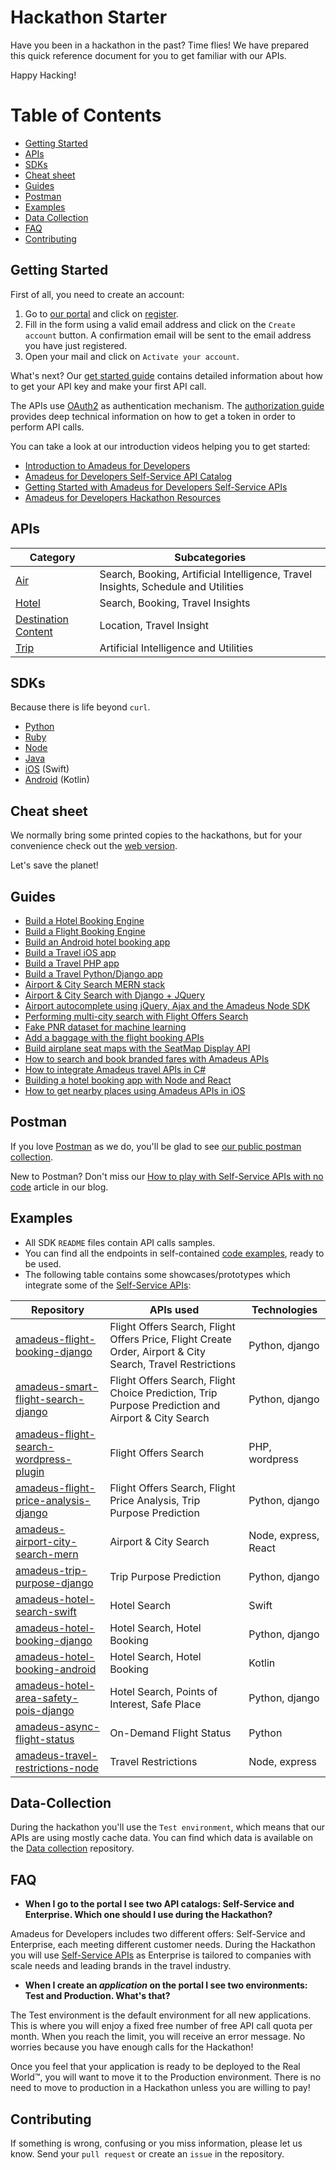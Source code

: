 # Hackathon Starter

Have you been in a hackathon in the past? Time flies! We have prepared this quick reference document for you to get familiar with our APIs.

Happy Hacking!

# Table of Contents

- [Getting Started](#getting-started)
- [APIs](#apis)
- [SDKs](#sdks)
- [Cheat sheet](#cheatsheet)
- [Guides](#guides)
- [Postman](#postman)
- [Examples](#examples)
- [Data Collection](#data-collection)
- [FAQ](#faq)
- [Contributing](#contributing)


## Getting Started

First of all, you need to create an account:

1. Go to [our portal](https://developers.amadeus.com) and click on [register](https://developers.amadeus.com/create-account).
2. Fill in the form using a valid email address and click on the `Create account` button. A confirmation email will be sent to the email address you have just registered.
3. Open your mail and click on `Activate your account`.

What's next? Our [get started guide](https://developers.amadeus.com/get-started/get-started-with-self-service-apis-335) contains detailed information about how to get your API key and make your first API call.

The APIs use [OAuth2](https://en.wikipedia.org/wiki/OAuth) as authentication mechanism. The [authorization guide](https://developers.amadeus.com/self-service/apis-docs/guides/authorization) provides deep technical information on how to get a token in order to perform API calls.

You can take a look at our introduction videos helping you to get started:
- [Introduction to Amadeus for Developers](https://www.youtube.com/watch?v=O-WWriCnRco&list=PLBehidtj-OipoBNqwOIGVJ1L_pSnJADXi&index=2&t=0s)
- [Amadeus for Developers Self-Service API Catalog](https://www.youtube.com/watch?v=U9vhUg7G2_4&list=PLBehidtj-OipoBNqwOIGVJ1L_pSnJADXi&index=3&t=0s)
- [Getting Started with Amadeus for Developers Self-Service APIs](https://www.youtube.com/watch?v=NhRcl_Howus&list=PLBehidtj-OipoBNqwOIGVJ1L_pSnJADXi&index=4&t=0s)
- [Amadeus for Developers Hackathon Resources](https://www.youtube.com/watch?v=GE5qk9ksMtQ&list=PLBehidtj-OipoBNqwOIGVJ1L_pSnJADXi&index=5&t=0s)

## APIs 

| Category | Subcategories |
| ----------------------------------------------- | ---------------------------------------------------------------------------- |
| [Air](https://developers.amadeus.com/self-service/category/air) | Search, Booking, Artificial Intelligence, Travel Insights, Schedule and Utilities |
| [Hotel](https://developers.amadeus.com/self-service/category/hotel) | Search, Booking, Travel Insights |
| [Destination Content](https://developers.amadeus.com/self-service/category/destination-content) | Location, Travel Insight |
| [Trip](https://developers.amadeus.com/self-service/category/trip) | Artificial Intelligence and Utilities |

## SDKs

Because there is life beyond `curl`.

- [Python](https://github.com/amadeus4dev/amadeus-python)
- [Ruby](https://github.com/amadeus4dev/amadeus-ruby)
- [Node](https://github.com/amadeus4dev/amadeus-node)
- [Java](https://github.com/amadeus4dev/amadeus-java)
- [iOS](https://github.com/amadeus4dev/amadeus-ios) (Swift)
- [Android](https://github.com/amadeus4dev/amadeus-android) (Kotlin)

## Cheat sheet

We normally bring some printed copies to the hackathons, but for your convenience check out the [web version](https://possible-quilt-2ff.notion.site/Cheat-sheet-e059caf4fcd342b78705f9f3d6f88f1d). 

Let's save the planet!

## Guides
- [Build a Hotel Booking Engine](https://developers.amadeus.com/blog/build-hotel-booking-engine-amadeus-api)
- [Build a Flight Booking Engine](https://developers.amadeus.com/blog/tutorial-booking-engine-amadeus-flight-booking-api)
- [Build an Android hotel booking app](https://developers.amadeus.com/blog/android-hotel-booking-app-tutorial)
- [Build a Travel iOS app](https://developers.amadeus.com/blog/build-ios-app-with-amadeus-apis-swift-sdk)
- [Build a Travel PHP app](https://developers.amadeus.com/blog/how-to-integrate-amadeus-api-in-php)
- [Build a Travel Python/Django app](https://developers.amadeus.com/blog/amadues-api-django-python-sdk)
- [Airport & City Search MERN stack](https://developers.amadeus.com/blog/airport-autocomplete-app-with-the-mern-stack)
- [Airport & City Search with Django + JQuery](https://developers.amadeus.com/blog/django-jquery-ajax-airport-search-autocomplete)
- [Airport autocomplete using jQuery, Ajax and the Amadeus Node SDK](https://developers.amadeus.com/blog/airport-autocomplete-jquery-ajax)
- [Performing multi-city search with Flight Offers Search](https://developers.amadeus.com/blog/multi-city-flight-search-amadeus-api)
- [Fake PNR dataset for machine learning](https://developers.amadeus.com/blog/free-fake-pnr-sample-data)
- [Add a baggage with the flight booking APIs](https://developers.amadeus.com/blog/add-baggage-amadeus-flight-booking-api)
- [Build airplane seat maps with the SeatMap Display API](https://developers.amadeus.com/blog/seat-selection-amadeus-seat-map-api)
- [How to search and book branded fares with Amadeus APIs](https://developers.amadeus.com/blog/search-book-branded-fares-amadeus-api)
- [How to integrate Amadeus travel APIs in C#](https://developers.amadeus.com/blog/integrate-amadeus-travel-api-csharp)
- [Building a hotel booking app with Node and React](https://developers.amadeus.com/blog/react-hotel-booking-app-part1)
- [How to get nearby places using Amadeus APIs in iOS](https://developers.amadeus.com/blog/getting-nearby-places-ios-amadeus-api)

## Postman

If you love [Postman](https://www.getpostman.com/) as we do, you'll be glad to see [our public postman collection](https://documenter.getpostman.com/view/2672636/RWEcPfuJ).

New to Postman? Don't miss our [How to play with Self-Service APIs with no code](https://developers.amadeus.com/blog/how-to-play-with-self-service-apis-with-no-code-using-postman) article in our blog.

## Examples

- All SDK `README` files contain API calls samples.
- You can find all the endpoints in self-contained [code examples](https://github.com/amadeus4dev/amadeus-code-examples), ready to be used.
- The following table contains some showcases/prototypes which integrate some of the [Self-Service APIs](https://developers.amadeus.com/self-service/):

| Repository | APIs used | Technologies |
| ----------------------------------------------- | ---------------------------------------------------------------------------- | ------------------------------------------------------|
| [amadeus-flight-booking-django](https://github.com/amadeus4dev/amadeus-flight-booking-django) | Flight Offers Search, Flight Offers Price, Flight Create Order, Airport & City Search, Travel Restrictions | Python, django |
| [amadeus-smart-flight-search-django](https://github.com/amadeus4dev/amadeus-smart-flight-search-django) | Flight Offers Search, Flight Choice Prediction, Trip Purpose Prediction and Airport & City Search | Python, django |
| [amadeus-flight-search-wordpress-plugin](https://github.com/amadeus4dev/amadeus-flight-search-wordpress-plugin) | Flight Offers Search| PHP, wordpress |
| [amadeus-flight-price-analysis-django](https://github.com/amadeus4dev/amadeus-flight-price-analysis-django) | Flight Offers Search, Flight Price Analysis, Trip Purpose Prediction| Python, django |
| [amadeus-airport-city-search-mern](https://github.com/amadeus4dev/amadeus-airport-city-search-mern) | Airport & City Search | Node, express, React |
| [amadeus-trip-purpose-django](https://github.com/amadeus4dev/amadeus-trip-purpose-django) | Trip Purpose Prediction | Python, django |
| [amadeus-hotel-search-swift](https://github.com/amadeus4dev/amadeus-hotel-search-swift) | Hotel Search | Swift |
| [amadeus-hotel-booking-django](https://github.com/amadeus4dev/amadeus-hotel-booking-django) | Hotel Search, Hotel Booking| Python, django |
| [amadeus-hotel-booking-android](https://github.com/amadeus4dev/amadeus-hotel-booking-android) | Hotel Search, Hotel Booking| Kotlin |
| [amadeus-hotel-area-safety-pois-django](https://github.com/amadeus4dev/amadeus-hotel-area-safety-pois-django) | Hotel Search, Points of Interest, Safe Place| Python, django |
| [amadeus-async-flight-status](https://github.com/amadeus4dev/amadeus-async-flight-status) | On-Demand Flight Status| Python |
| [amadeus-travel-restrictions-node](https://github.com/amadeus4dev/amadeus-travel-restrictions-node) | Travel Restrictions | Node, express |



## Data-Collection

During the hackathon you'll use the `Test environment`, which means that our APIs are using mostly cache data. You can find which data is available on the [Data collection](http://github.com/amadeus4dev/data-collection) repository.

## FAQ

* **When I go to the portal I see two API catalogs: Self-Service and Enterprise. Which one should I use during the Hackathon?**

Amadeus for Developers includes two different offers: Self-Service and
Enterprise, each meeting different customer needs. During the Hackathon you
will use [Self-Service APIs](https://developers.amadeus.com/self-service/) as
Enterprise is tailored to companies with scale needs and leading brands in the
travel industry.

* **When I create an *application* on the portal I see two environments: Test and Production. What's that?**

The Test environment is the default environment for all new applications. This
is where you will enjoy a fixed free number of free API call quota per month.
When you reach the limit, you will receive an error message. No worries because
you have enough calls for the Hackathon!

Once you feel that your application is ready to be deployed to the Real World™,
you will want to move it to the Production environment. There is no need to move to
production in a Hackathon unless you are willing to pay!

## Contributing

If something is wrong, confusing or you miss information, please let us know. Send your `pull request` or create an `issue` in the repository. 
